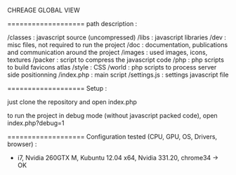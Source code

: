 CHREAGE GLOBAL VIEW

===================
path description :

/classes : javascript source (uncompressed)
/libs : javascript libraries
/dev : misc files, not required to run the project
/doc : documentation, publications and communication around the project
/images : used images, icons, textures
/packer : script to compress the javascript code
/php : php scripts to build favicons atlas
/style : CSS
/world : php scripts to process server side positionning
/index.php : main script
/settings.js : settings javascript file


===================
Setup :

just clone the repository and open index.php

to run the project in debug mode
(without javascript packed code), open index.php?debug=1

===================
Configuration tested (CPU, GPU, OS, Drivers, browser) :
- i7, Nvidia 260GTX M, Kubuntu 12.04 x64, Nvidia 331.20, chrome34 -> OK
 